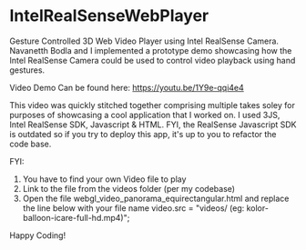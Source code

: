 # IntelRealSenseWebPlayer
Gesture Controlled 3D Web Video Player using Intel RealSense Camera. Navanetth Bodla and I implemented a prototype demo showcasing how the Intel RealSense Camera could be used to control video playback using hand gestures.  

Video Demo Can be found here: https://youtu.be/1Y9e-qqi4e4

This video was quickly stitched together comprising multiple takes soley for purposes of showcasing a cool application that I worked on. I used 3JS, Intel RealSense SDK, Javascript &amp; HTML. FYI, the RealSense Javascript SDK is outdated so if you try to deploy this app, it's up to you to refactor the code base.

FYI: 
1. You have to find your own Video file to play
2. Link to the file from the videos folder (per my codebase) 
3. Open the file webgl_video_panorama_equirectangular.html and replace the line below with your file name
video.src = "videos/<file name here> (eg: kolor-balloon-icare-full-hd.mp4)";

Happy Coding!
